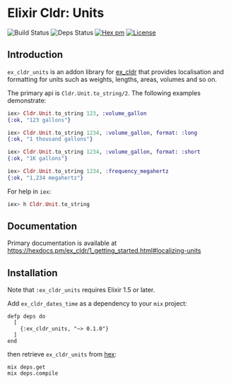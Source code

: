 # Elixir Cldr: Units
![Build Status](http://sweatbox.noexpectations.com.au:8080/buildStatus/icon?job=cldr_units)
![Deps Status](https://beta.hexfaktor.org/badge/all/github/kipcole9/cldr_units.svg)
[![Hex pm](http://img.shields.io/hexpm/v/ex_cldr.svg?style=flat)](https://hex.pm/packages/ex_cldr_units)
[![License](https://img.shields.io/badge/license-Apache%202-blue.svg)](https://github.com/kipcole9/cldr_units/blob/master/LICENSE)

## Introduction

`ex_cldr_units` is an addon library for [ex_cldr](https://hex.pm/packages/ex_cldr) that provides localisation and formatting for units such as weights, lengths, areas, volumes and so on.

The primary api is `Cldr.Unit.to_string/2`.  The following examples demonstrate:

```elixir
iex> Cldr.Unit.to_string 123, :volume_gallon
{:ok, "123 gallons"}

iex> Cldr.Unit.to_string 1234, :volume_gallon, format: :long
{:ok, "1 thousand gallons"}

iex> Cldr.Unit.to_string 1234, :volume_gallon, format: :short
{:ok, "1K gallons"}

iex> Cldr.Unit.to_string 1234, :frequency_megahertz
{:ok, "1,234 megahertz"}
```

For help in `iex`:

```elixir
iex> h Cldr.Unit.to_string
```

## Documentation

Primary documentation is available at https://hexdocs.pm/ex_cldr/1_getting_started.html#localizing-units

## Installation

Note that `:ex_cldr_units` requires Elixir 1.5 or later.

Add `ex_cldr_dates_time` as a dependency to your `mix` project:

    defp deps do
      [
        {:ex_cldr_units, "~> 0.1.0"}
      ]
    end

then retrieve `ex_cldr_units` from [hex](https://hex.pm/packages/ex_cldr_units):

    mix deps.get
    mix deps.compile

